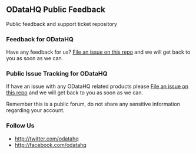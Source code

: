 ## ODataHQ Public Feedback

Public feedback and support ticket repository

### Feedback for ODataHQ

Have any feedback for us? [File an issue on this repo](https://github.com/odatahq/Feedback/issues/new) and we will get back to you as soon as we can.

### Public Issue Tracking for ODataHQ

If have an issue with any ODataHQ related products please [File an issue on this repo](https://github.com/odatahq/Feedback/issues/new) and we will get back to you as soon as we can.

Remember this is a public forum, do not share any sensitive information regarding your account.

### Follow Us

+ http://twitter.com/odatahq
+ http://facebook.com/odatahq


